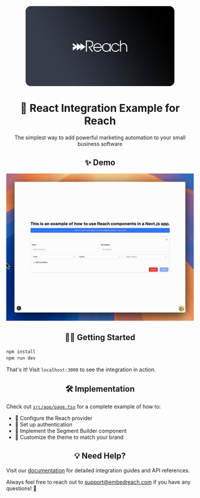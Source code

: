 <div align="center">
  <img src="assets/reach-logo.png" alt="Reach Logo" width="400"/>
  
  # 🚀 React Integration Example for Reach
  
  The simplest way to add powerful marketing automation to your small business software
</div>

<h2 align="center">✨ Demo</h2>

<div align="center">
  <img src="assets/example.gif" alt="Reach Integration Demo"/>
</div>

<h2 align="center">🏃‍♂️ Getting Started</h2>

```bash
npm install
npm run dev
```

That's it! Visit `localhost:3000` to see the integration in action.

<h2 align="center">🛠️ Implementation</h2>

Check out [`src/app/page.tsx`](src/app/page.tsx) for a complete example of how to:

- 🔧 Configure the Reach provider
- 🔑 Set up authentication
- 🎯 Implement the Segment Builder component
- 🎨 Customize the theme to match your brand

<h2 align="center">💡 Need Help?</h2>

Visit our [documentation](https://docs.embedreach.com/embeddable-ui/react/introduction) for detailed integration guides and API references.

Always feel free to reach out to [support@embedreach.com](mailto:support@embedreach.com) if you have any questions! 💌
